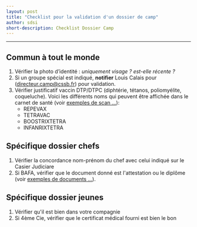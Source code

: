 ```yaml
---
layout: post
title: "Checklist pour la validation d'un dossier de camp"
author: sdsi
short-description: Checklist Dossier Camp
---
```


-----

## Commun à tout le monde

1. Vérifier la photo d’identité : _uniquement visage ? est-elle récente ?_
2. Si un groupe spécial est indiqué, **notifier** Louis Calais pour (directeur.camp@cssb.fr) pour validation.
3. Vérifier justificatif vaccin DTP/DTPC (diphtérie, tétanos, poliomyélite, coqueluche). Voici les différents noms qui peuvent être affichée dans le carnet de santé (voir [exemples de scan ...](./checklist/vaccins.md)):
    - REPEVAX
    - TETRAVAC
    - BOOSTRIXTETRA
    - INFANRIXTETRA


## Spécifique dossier chefs

1. Vérifier la concordance nom-prénom du chef avec celui indiqué sur le Casier Judiciare
2. Si BAFA, vérifier que le document donné est l'attestation ou le diplôme (voir [exemples de documents ...](./checklist/bafa.md)).


## Spécifique dossier jeunes

1. Vérifier qu'il est bien dans votre compagnie
2. Si 4ème Cie, vérifier que le certificat médical fourni est bien le bon